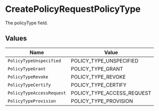 # CreatePolicyRequestPolicyType

The policyType field.


## Values

| Name                       | Value                      |
| -------------------------- | -------------------------- |
| `PolicyTypeUnspecified`    | POLICY_TYPE_UNSPECIFIED    |
| `PolicyTypeGrant`          | POLICY_TYPE_GRANT          |
| `PolicyTypeRevoke`         | POLICY_TYPE_REVOKE         |
| `PolicyTypeCertify`        | POLICY_TYPE_CERTIFY        |
| `PolicyTypeAccessRequest`  | POLICY_TYPE_ACCESS_REQUEST |
| `PolicyTypeProvision`      | POLICY_TYPE_PROVISION      |
